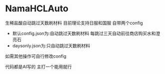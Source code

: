 # NamaHCLAuto
生稀盐酸自动跳过天数刷材料
目前理论支持日服和国服
自带两个config
- 默认config.json为:自动跳过天数刷材料 每跳过三天自动前往商店购买水和澄亮石
- daysonly.json为:只自动跳过天数刷材料

如需其他操作可自行修改config

代码都是AI写的 主打一个能用就行
